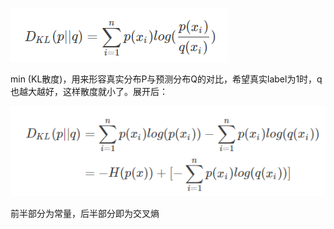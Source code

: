 ![image-20200303131026097](交叉熵.assets/image-20200303131026097.png)

min (KL散度)，用来形容真实分布P与预测分布Q的对比，希望真实label为1时，q也越大越好，这样散度就小了。展开后：

![image-20200303131215084](交叉熵.assets/image-20200303131215084.png)

前半部分为常量，后半部分即为交叉熵